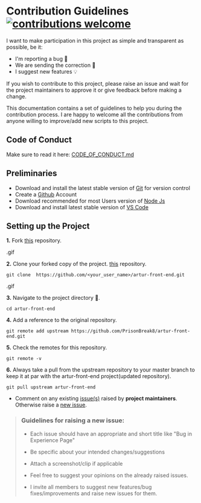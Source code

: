 # Contribution Guidelines [![contributions welcome](https://img.shields.io/badge/contributions-welcome-brightgreen.svg?style=flat)](https://github.com/PrisonBreak8/artur-front-end/issues)

I want to make participation in this project as simple and transparent as possible, be it:

- I'm reporting a bug 🐛
- We are sending the correction 🔎
- I suggest new features 💡

If you wish to contribute to this project, please raise an issue and wait for the project maintainers to approve it or give feedback before making a change.

This documentation contains a set of guidelines to help you during the contribution process. I are happy to welcome all the contributions from anyone willing to improve/add new scripts to this project.

## Code of Conduct
Make sure to read it here: [CODE_OF_CONDUCT.md](CODE_OF_CONDUCT.md)

## Preliminaries

- Download and install the latest stable version of [Git](https://git-scm.com/downloads)  for version control
- Create a [Github](https://github.com/join) Account 
- Download recommended for most Users version of [Node Js](https://nodejs.org/en/download)
- Download and install latest stable version of [VS Code](https://code.visualstudio.com/download)

## Setting up the Project
**1.**  Fork [this](https://github.com/PrisonBreak8/artur-front-end) repository.

.gif

**2.**  Clone your forked copy of the project. [this](https://github.com/PrisonBreak8/artur-front-end) repository.
```
git clone  https://github.com/<your_user_name>/artur-front-end.git
```
.gif

**3.** Navigate to the project directory 📁.
```
cd artur-front-end
```
**4.** Add a reference to the original repository.
```
git remote add upstream https://github.com/PrisonBreak8/artur-front-end.git
```
**5.** Check the remotes for this repository.
```
git remote -v
```
**6.** Always take a pull from the upstream repository to your master branch to keep it at par with the artur-front-end project(updated repository).
```
git pull upstream artur-front-end
```

- Comment on any existing [issue(s)](https://github.com/PrisonBreak8/artur-front-end/issues) raised by **project maintainers**. Otherwise raise a [new issue](https://github.com/PrisonBreak8/artur-front-end/issues/new).

> ### Guidelines for raising a new issue:
>
> - Each issue should have an appropriate and short title like "Bug in Experience Page"
> 
> - Be specific about your intended changes/suggestions
>
> - Attach a screenshot/clip if applicable
>
> - Feel free to suggest your opinions on the already raised issues.
>
> - I invite all members to suggest new features/bug fixes/improvements and raise new issues for them.
>


